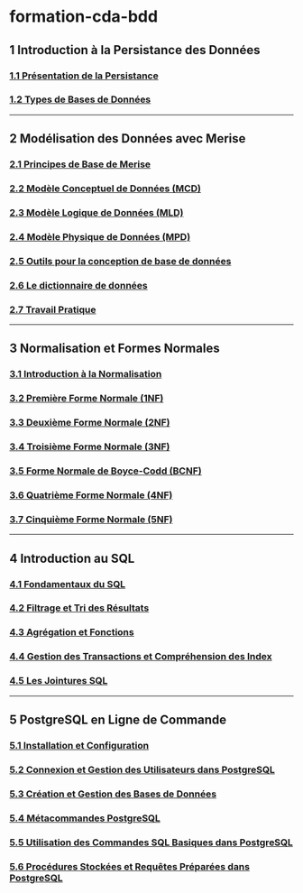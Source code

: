 # formation-cda-bdd

## 1 Introduction à la Persistance des Données
### [1.1 Présentation de la Persistance](./module-1-introduction-persistance-donnees/1.1-introduction-persistance-des-donnees.md)
### [1.2 Types de Bases de Données](./module-1-introduction-persistance-donnees/1.2-types-base-de-donnees.md)

---

## 2 Modélisation des Données avec Merise
### [2.1 Principes de Base de Merise](./module-2-merise/2.1-introduction-merise.md)
### [2.2 Modèle Conceptuel de Données (MCD)](./module-2-merise/2.2-mcd.md)
### [2.3 Modèle Logique de Données (MLD)](./module-2-merise/2.3-mld.md)
### [2.4 Modèle Physique de Données (MPD)](./module-2-merise/2.4-mpd.md)
### [2.5 Outils pour la conception de base de données](./module-2-merise/2.5-outils.md)
### [2.6 Le dictionnaire de données](./module-2-merise/2.6-dictionnaire-de-données.md)
### [2.7 Travail Pratique](./module-2-merise/2.7-travail-pratique.md)

---

## 3 Normalisation et Formes Normales
### [3.1 Introduction à la Normalisation](./module-3-normalisation/3.1-introduction-normalisation.md)
### [3.2 Première Forme Normale (1NF)](./module-3-normalisation/3.2-premiere-forme-normale.md)
### [3.3 Deuxième Forme Normale (2NF)](./module-3-normalisation/3.3-deuxieme-forme-normale.md)
### [3.4 Troisième Forme Normale (3NF)](./module-3-normalisation/3.4-troisieme-forme-normale.md)
### [3.5 Forme Normale de Boyce-Codd (BCNF)](./module-3-normalisation/3.5-bcnf.md)
### [3.6 Quatrième Forme Normale (4NF)](./module-3-normalisation/3.6-quatrieme-forme-normale.md)
### [3.7 Cinquième Forme Normale (5NF)](./module-3-normalisation/3.7-cinquieme-forme-normale.md)

---

## 4 Introduction au SQL
### [4.1 Fondamentaux du SQL](./module-4-introduction-sql/4.1-fondamentaux-sql.md)
### [4.2 Filtrage et Tri des Résultats](./module-4-introduction-sql/4.2-filtrage-et-tri-sql.md)
### [4.3 Agrégation et Fonctions](./module-4-introduction-sql/4.3-agregation-fonctions-sql.md)
### [4.4 Gestion des Transactions et Compréhension des Index](./module-4-introduction-sql/4.4-transactions-indexes-sql.md)
### [4.5 Les Jointures SQL](./module-4-introduction-sql/4.5-jointures-sql.md)

---

## 5 PostgreSQL en Ligne de Commande
### [5.1 Installation et Configuration](./module-5-postgresql/5.1-installation-postgresql.md)
### [5.2 Connexion et Gestion des Utilisateurs dans PostgreSQL](./module-5-postgresql/5.2-connexion-gestion-utilisateurs-postgresql.md)
### [5.3 Création et Gestion des Bases de Données](./module-5-postgresql/5.3-creation-gestion-bdd-postgresql.md)
### [5.4 Métacommandes PostgreSQL](./module-5-postgresql/5.4-metacommandes-postgresql.md)
### [5.5 Utilisation des Commandes SQL Basiques dans PostgreSQL](./module-5-postgresql/5.5-commandes-basiques-sql-postgresql.md)
### [5.6 Procédures Stockées et Requêtes Préparées dans PostgreSQL](./module-5-postgresql/5.6-procedures-stockees-requetes-preparees-postgresql.md)

